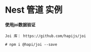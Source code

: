 # Nest 管道 实例


#### 使用joi数据验证
```
Joi 库： https://github.com/hapijs/joi

# npm i @hapi/joi --save

```
